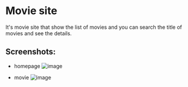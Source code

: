 # Movie site

It's movie site that show the list of movies and you can search the title of movies and see the details.

## Screenshots:

* homepage
![image](https://github.com/farnooshsabahifard/about-movie/assets/119190111/27ed3e6e-febb-4888-b2d3-7575833e9a75)

* movie
![image](https://github.com/farnooshsabahifard/about-movie/assets/119190111/81e7c496-a918-49d8-b90a-bd55fe512f1d)

